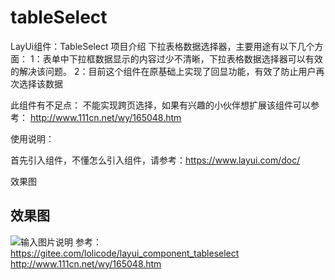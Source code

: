# tableSelect
 LayUi组件：TableSelect
 项目介绍
   下拉表格数据选择器，主要用途有以下几个方面：
   1：表单中下拉框数据显示的内容过少不清晰，下拉表格数据选择器可以有效的解决该问题。
   2：目前这个组件在原基础上实现了回显功能，有效了防止用户再次选择该数据
   
   此组件有不足点：
   不能实现跨页选择，如果有兴趣的小伙伴想扩展该组件可以参考： http://www.111cn.net/wy/165048.htm
   
   使用说明：
   <script type="text/javascript">
      layui.use('tableSelect',function () {
             let $ = layui.jquery, tableSelect = layui.tableSelect;
             tableSelect.render({
                 elem: '#demo', 
                 searchKey: 'username',
                 checkDataElem: ".table-ids", // 用于存储回显值
                 table: { // layui table 一些属性 
                     url:'table.json',
                     method: 'post',
                     cols: [[
                         { type: 'checkbox' },
                         { field: 'id', title: 'ID', width:100 },
                         { field: 'username', title: '姓名', width:300 },
                         { field: 'sex', title: '性别', width:100 }
                     ]],
                     page: true,
                     height: 315
                 },
                 done: function (elem, data) { // 用户选中数据触发
                     let newJson = [];
                     let ids = [];
                     layui.each(data.data, function (index, item) {
                         newJson.push(item.username);
                         ids.push(item.id);
                     })
                     elem.val(newJson.join(","));
                     $(".table-ids").val(ids.join(",")); // 保存回显的值
                 }
             })
         })
  </script>
  首先引入组件，不懂怎么引入组件，请参考：https://www.layui.com/doc/ 
 
 效果图
 ## 效果图
![输入图片说明](https://github.com/xla145/tableSelect/blob/master/screenshots/1536653561.jpg "1536653561.png")
参考：
https://gitee.com/lolicode/layui_component_tableselect 
http://www.111cn.net/wy/165048.htm
